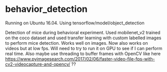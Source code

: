 # behavior_detection

Running on Ubuntu 16.04.
Using tensorflow/model/object_detection


Detection of mice during behavioral experiment.
Used mobilenet_v2 trained on the coco dataset and used transfer learning with custom labelled images to perform mice detection.
Works well on images.
Now also works on videos but at low fps. Will need to try to run it on GPU to see if I can perform real time. Also maybe use threading to buffer frames with OpenCV like here https://www.pyimagesearch.com/2017/02/06/faster-video-file-fps-with-cv2-videocapture-and-opencv/ ??
